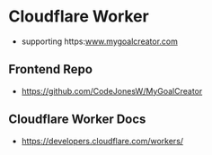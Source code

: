 # Cloudflare Worker 
- supporting https:www.mygoalcreator.com

## Frontend Repo 
- https://github.com/CodeJonesW/MyGoalCreator

## Cloudflare Worker Docs
- https://developers.cloudflare.com/workers/
